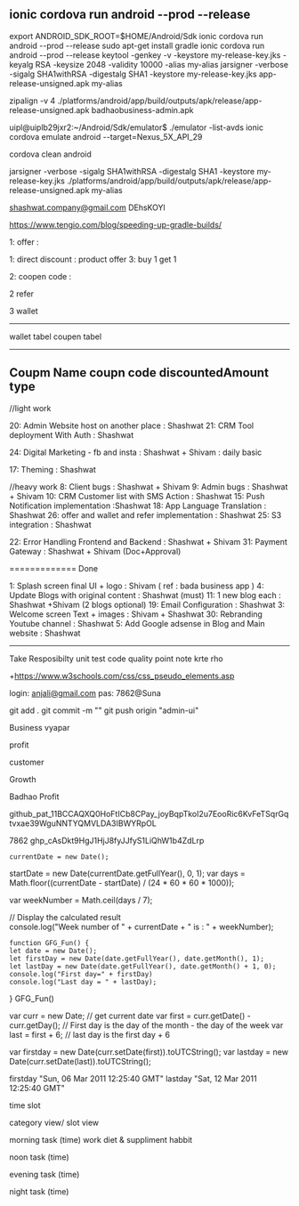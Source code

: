## ionic cordova run android --prod --release
export ANDROID_SDK_ROOT=$HOME/Android/Sdk
ionic cordova run android --prod --release
sudo apt-get install gradle
ionic cordova run android --prod --release
keytool -genkey -v -keystore my-release-key.jks -keyalg RSA -keysize 2048 -validity 10000 -alias my-alias
jarsigner -verbose -sigalg SHA1withRSA -digestalg SHA1 -keystore my-release-key.jks app-release-unsigned.apk my-alias

zipalign -v 4 ./platforms/android/app/build/outputs/apk/release/app-release-unsigned.apk badhaobusiness-admin.apk

uipl@uiplb29jxr2:~/Android/Sdk/emulator$ ./emulator  -list-avds
ionic cordova emulate android --target=Nexus_5X_API_29

cordova clean android


jarsigner -verbose -sigalg SHA1withRSA -digestalg SHA1 -keystore my-release-key.jks ./platforms/android/app/build/outputs/apk/release/app-release-unsigned.apk my-alias


shashwat.company@gmail.com
DEhsKOYl


https://www.tengio.com/blog/speeding-up-gradle-builds/

<!-- 
<?xml version="1.0" encoding="UTF-8"?>
<CORSConfiguration xmlns="http://s3.amazonaws.com/doc/2006-03-01/">
<CORSRule>
    <AllowedOrigin>*</AllowedOrigin>
    <AllowedMethod>PUT</AllowedMethod>
    <AllowedMethod>POST</AllowedMethod>
    <AllowedMethod>GET</AllowedMethod>
    <MaxAgeSeconds>3000</MaxAgeSeconds>
    <AllowedHeader>*</AllowedHeader>
</CORSRule>
</CORSConfiguration> -->




1: offer :

1: direct discount : product offer 
3: buy 1 get 1

2: coopen code : 

2 refer

3 wallet

----------------------


wallet tabel
coupen tabel


-----------------
Coupm Name
coupn code
discountedAmount
type 
-----------------

//light work

20: Admin Website host on another place : Shashwat
21: CRM Tool deployment With Auth : Shashwat

24: Digital Marketing - fb and insta : Shashwat + Shivam : daily basic


17: Theming : Shashwat

//heavy work
8: Client bugs  : Shashwat +  Shivam 
9: Admin bugs : Shashwat +  Shivam 
10: CRM Customer list with SMS Action : Shashwat
15: Push Notification implementation :Shashwat
18: App Language Translation : Shashwat
26: offer and wallet and refer implementation : Shashwat
25: S3 integration :  Shashwat



22: Error Handling Frontend and Backend : Shashwat + Shivam 
31: Payment Gateway : Shashwat + Shivam (Doc+Approval)



============= Done

1: Splash screen final UI + logo : Shivam ( ref : bada business app  ) 
4: Update Blogs with original content : Shashwat (must)
11: 1 new blog each : Shashwat +Shivam  (2 blogs optional)
19: Email Configuration : Shashwat
3: Welcome screen Text + images : Shivam + Shashwat
30: Rebranding Youtube channel : Shashwat
5: Add Google adsense in Blog and Main website : Shashwat




--------------------------------------------------------

Take Resposibilty
unit test
code quality
point note krte rho



+https://www.w3schools.com/css/css_pseudo_elements.asp



login: anjali@gmail.com
pas: 7862@Suna



git add .
git commit -m ""
git push origin "admin-ui"

















Business  vyapar

profit   

customer


Growth




Badhao Profit


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


 7862
   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

    currentDate = new Date();
startDate = new Date(currentDate.getFullYear(), 0, 1);
var days = Math.floor((currentDate - startDate) /
    (24 * 60 * 60 * 1000));
 
var weekNumber = Math.ceil(days / 7);
 
// Display the calculated result       
console.log("Week number of " + currentDate +
    " is :   " + weekNumber);




    function GFG_Fun() {
    let date = new Date();
    let firstDay = new Date(date.getFullYear(), date.getMonth(), 1);
    let lastDay = new Date(date.getFullYear(), date.getMonth() + 1, 0);
    console.log("First day=" + firstDay)
    console.log("Last day = " + lastDay);
}
GFG_Fun()



var curr = new Date; // get current date
var first = curr.getDate() - curr.getDay(); // First day is the day of the month - the day of the week
var last = first + 6; // last day is the first day + 6

var firstday = new Date(curr.setDate(first)).toUTCString();
var lastday = new Date(curr.setDate(last)).toUTCString();

firstday
"Sun, 06 Mar 2011 12:25:40 GMT"
lastday
"Sat, 12 Mar 2011 12:25:40 GMT"


time slot 

category view/ slot view

morning task (time)
work
diet & suppliment
habbit



noon task (time)

evening task (time)


night task (time)